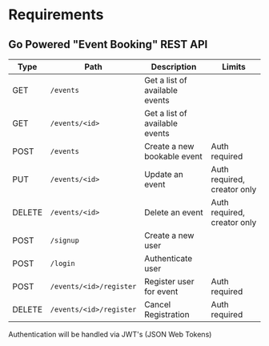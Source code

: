 # Requirements

## Go Powered "Event Booking" REST API

Type | Path | Description | Limits
--- | --- | --- | ---
GET | `/events` | Get a list of available events 
GET | `/events/<id>` | Get a list of available events
POST | `/events` | Create a new bookable event | Auth required
PUT | `/events/<id>` | Update an event | Auth required, creator only
DELETE | `/events/<id>` | Delete an event | Auth required, creator only
POST | `/signup` | Create a new user
POST | `/login` | Authenticate user
POST | `/events/<id>/register` | Register user for event | Auth required
DELETE | `/events/<id>/register` | Cancel Registration | Auth required



Authentication will be handled via JWT's (JSON Web Tokens)